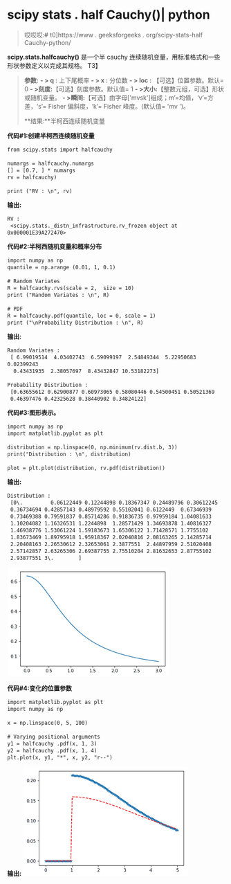 # scipy stats . half Cauchy()| python

> 哎哎哎:# t0]https://www . geeksforgeeks . org/scipy-stats-half Cauchy-python/

**scipy.stats.halfcauchy()** 是一个半 cauchy 连续随机变量，用标准格式和一些形状参数定义以完成其规格。
T3】

> **参数:**
> **- > q :** 上下尾概率
> **- > x :** 分位数
> **- > loc :** 【可选】位置参数。默认= 0
> **- >刻度:**【可选】刻度参数。默认值= 1
> **- >大小:**【整数元组，可选】形状或随机变量。
> **- >瞬间:**【可选】由字母['mvsk']组成；m’=均值，‘v’=方差，‘s’= Fisher 偏斜度，‘k’= Fisher 峰度。(默认值= 'mv ')。
> 
> **结果:**半柯西连续随机变量

**代码#1:创建半柯西连续随机变量**

```
from scipy.stats import halfcauchy  

numargs = halfcauchy.numargs
[] = [0.7, ] * numargs
rv = halfcauchy)

print ("RV : \n", rv) 
```

**输出:**

```
RV : 
 <scipy.stats._distn_infrastructure.rv_frozen object at 0x000001E39A272470>

```

**代码#2:半柯西随机变量和概率分布**

```
import numpy as np
quantile = np.arange (0.01, 1, 0.1)

# Random Variates
R = halfcauchy.rvs(scale = 2,  size = 10)
print ("Random Variates : \n", R)

# PDF
R = halfcauchy.pdf(quantile, loc = 0, scale = 1)
print ("\nProbability Distribution : \n", R)
```

**输出:**

```
Random Variates : 
 [ 6.99019514  4.03402743  6.59099197  2.54849344  5.22950683  0.02399243
  0.43431935  2.38057697  8.43432847 10.53182273]

Probability Distribution : 
 [0.63655612 0.62900877 0.60973065 0.58080446 0.54500451 0.50521369
 0.46397476 0.42325628 0.38440902 0.34824122]
```

**代码#3:图形表示。**

```
import numpy as np
import matplotlib.pyplot as plt

distribution = np.linspace(0, np.minimum(rv.dist.b, 3))
print("Distribution : \n", distribution)

plot = plt.plot(distribution, rv.pdf(distribution))
```

**输出:**

```
Distribution : 
 [0\.         0.06122449 0.12244898 0.18367347 0.24489796 0.30612245
 0.36734694 0.42857143 0.48979592 0.55102041 0.6122449  0.67346939
 0.73469388 0.79591837 0.85714286 0.91836735 0.97959184 1.04081633
 1.10204082 1.16326531 1.2244898  1.28571429 1.34693878 1.40816327
 1.46938776 1.53061224 1.59183673 1.65306122 1.71428571 1.7755102
 1.83673469 1.89795918 1.95918367 2.02040816 2.08163265 2.14285714
 2.20408163 2.26530612 2.32653061 2.3877551  2.44897959 2.51020408
 2.57142857 2.63265306 2.69387755 2.75510204 2.81632653 2.87755102
 2.93877551 3\.        ]

```

![](img/3d96199af0dd26252b277141a8c01f39.png)

**代码#4:变化的位置参数**

```
import matplotlib.pyplot as plt
import numpy as np

x = np.linspace(0, 5, 100)

# Varying positional arguments
y1 = halfcauchy .pdf(x, 1, 3)
y2 = halfcauchy .pdf(x, 1, 4)
plt.plot(x, y1, "*", x, y2, "r--")
```

**输出:**
![](img/5f326333590b3f2334f707aedd4dadf6.png)
